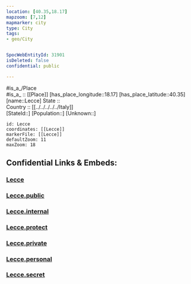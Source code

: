 ```yaml
---
location: [40.35,18.17] 
mapzoom: [7,12] 
mapmarker: city 
type: City
tags:
- geo/City


SpocWebEntityId: 31901
isDeleted: false
confidential: public

---
```

#is_a_/Place  
#is_a_ :: [[Place]] 
[has_place_longitude::18.17] 
[has_place_latitude::40.35] 
[name::Lecce] 
State ::  
Country :: [[../../../../../Italy]]  
[StateId::] 
[Population::] 
[Unknown::] 


```leaflet
id: Lecce
coordinates: [[Lecce]] 
markerFile: [[Lecce]] 
defaultZoom: 11 
maxZoom: 18
```


## Confidential Links & Embeds: 

### [Lecce](/_Standards/Earth/Continent/Europe/Europe~South/Italy/regions~Italy/Apulia/Lecce/City/Lecce.md) 

### [Lecce.public](/_public/Earth/Continent/Europe/Europe~South/Italy/regions~Italy/Apulia/Lecce/City/Lecce.public.md) 

### [Lecce.internal](/_internal/Earth/Continent/Europe/Europe~South/Italy/regions~Italy/Apulia/Lecce/City/Lecce.internal.md) 

### [Lecce.protect](/_protect/Earth/Continent/Europe/Europe~South/Italy/regions~Italy/Apulia/Lecce/City/Lecce.protect.md) 

### [Lecce.private](/_private/Earth/Continent/Europe/Europe~South/Italy/regions~Italy/Apulia/Lecce/City/Lecce.private.md) 

### [Lecce.personal](/_personal/Earth/Continent/Europe/Europe~South/Italy/regions~Italy/Apulia/Lecce/City/Lecce.personal.md) 

### [Lecce.secret](/_secret/Earth/Continent/Europe/Europe~South/Italy/regions~Italy/Apulia/Lecce/City/Lecce.secret.md)

